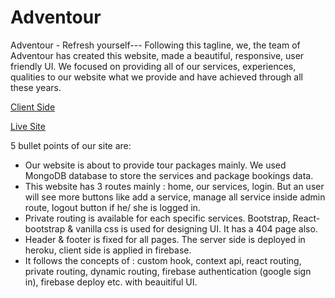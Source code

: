 # Adventour #

Adventour - Refresh yourself--- Following this tagline, we, the team of Adventour has created this website, made a beautiful, responsive, user friendly UI. We focused on providing all of our services, experiences, qualities to our website what we provide and have achieved through all these years.


[Client Side](https://github.com/programming-hero-web-course1/tourism-or-delivery-website-server-side-Chayti)

[Live Site](https://adventour-35da7.web.app/)

5 bullet points of our site are:
* Our website is about to provide tour packages mainly. We used MongoDB database to store the services and package bookings data.
* This website has 3 routes mainly : home, our services, login. But an user will see more buttons like add a service, manage all service inside admin route, logout button if he/ she is logged in.  
* Private routing is available for each specific services. Bootstrap, React-bootstrap & vanilla css is used for designing UI. It has a 404 page also.
* Header & footer is fixed for all pages. The server side is deployed in heroku, client side is applied in firebase.
* It follows the concepts of : custom hook, context api, react routing, private routing, dynamic routing, firebase authentication (google sign in), firebase deploy etc. with beauitiful UI.


